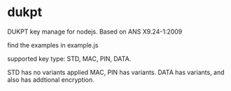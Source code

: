 # dukpt
DUKPT key manage for nodejs. Based on ANS X9.24-1:2009

find the examples in example.js

supported key type: STD, MAC, PIN, DATA.

STD has no variants applied
MAC, PIN has variants.
DATA has variants, and also has addtional encryption.
